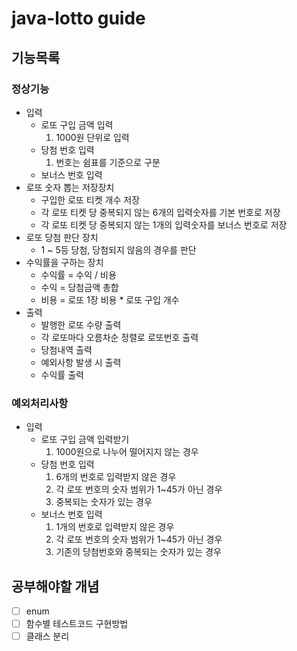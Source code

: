 # java-lotto guide
## 기능목록
### 정상기능
+ 입력
  - 로또 구입 금액 입력
    1. 1000원 단위로 입력
  - 당첨 번호 입력
    1. 번호는 쉼표를 기준으로 구분
  - 보너스 번호 입력
+ 로또 숫자 뽑는 저장장치
  - 구입한 로또 티켓 개수 저장
  - 각 로또 티켓 당 중복되지 않는 6개의 입력숫자를 기본 번호로 저장
  - 각 로또 티켓 당 중복되지 않는 1개의 입력숫자를 보너스 번호로 저장
+ 로또 당첨 판단 장치
  - 1 ~ 5등 당첨, 당첨되지 않음의 경우를 판단
+ 수익률을 구하는 장치
  - 수익률 = 수익 / 비용
  - 수익 = 당첨금액 총합
  - 비용 = 로또 1장 비용 *  로또 구입 개수
+ 출력
  - 발행한 로또 수량 출력
  - 각 로또마다 오름차순 정렬로 로또번호 출력
  - 당첨내역 출력
  - 예외사항 발생 시 출력
  - 수익률 출력
### 예외처리사항
+ 입력
  - 로또 구입 금액 입력받기
    1. 1000원으로 나누어 떨어지지 않는 경우
  - 당첨 번호 입력
    1. 6개의 번호로 입력받지 않은 경우
    2. 각 로또 번호의 숫자 범위가 1~45가 아닌 경우
    3. 중복되는 숫자가 있는 경우
  - 보너스 번호 입력
    1. 1개의 번호로 입력받지 않은 경우
    2. 각 로또 번호의 숫자 범위가 1~45가 아닌 경우
    3. 기존의 당첨번호와 중복되는 숫자가 있는 경우
  
## 공부해야할 개념
- [ ] enum
- [ ] 함수별 테스트코드 구현방법
- [ ] 클래스 분리 
